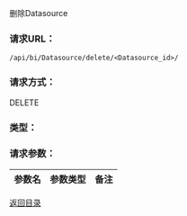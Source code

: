 删除Datasource

### **请求URL：**

`/api/bi/Datasource/delete/<Datasource_id>/`

### **请求方式：**

DELETE

### **类型：**

### **请求参数：**

|参数名|参数类型|备注|
|:--|:--|:--|

[返回目录](../base.md)